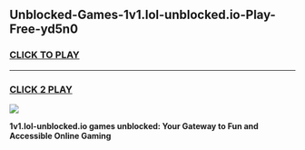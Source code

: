 
## Unblocked-Games-1v1.lol-unblocked.io-Play-Free-yd5n0
<h3>
<a href="https://premium76.site?title=1v1.lol-unblocked.io&ref=12A">CLICK TO PLAY</a></h3>
<hr>

<h3>
<a href="https://premium76.site?title=1v1.lol-unblocked.io&ref=12A">CLICK 2 PLAY</a>
  
</h3>

<a href="https://premium76.site?title=1v1.lol-unblocked.io&ref=12A"><img src="https://clearcache.store/games.png"></a>


**1v1.lol-unblocked.io games unblocked: Your Gateway to Fun and Accessible Online Gaming**
